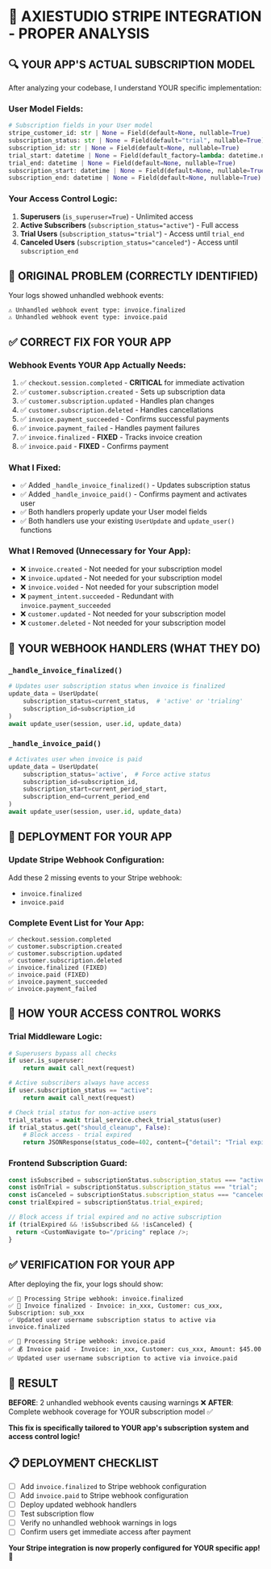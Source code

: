 # 🎯 AXIESTUDIO STRIPE INTEGRATION - PROPER ANALYSIS

## 🔍 **YOUR APP'S ACTUAL SUBSCRIPTION MODEL**

After analyzing your codebase, I understand YOUR specific implementation:

### **User Model Fields:**
```python
# Subscription fields in your User model
stripe_customer_id: str | None = Field(default=None, nullable=True)
subscription_status: str | None = Field(default="trial", nullable=True)  # trial, active, canceled, past_due
subscription_id: str | None = Field(default=None, nullable=True)
trial_start: datetime | None = Field(default_factory=lambda: datetime.now(timezone.utc), nullable=True)
trial_end: datetime | None = Field(default=None, nullable=True)
subscription_start: datetime | None = Field(default=None, nullable=True)
subscription_end: datetime | None = Field(default=None, nullable=True)
```

### **Your Access Control Logic:**
1. **Superusers** (`is_superuser=True`) - Unlimited access
2. **Active Subscribers** (`subscription_status="active"`) - Full access
3. **Trial Users** (`subscription_status="trial"`) - Access until `trial_end`
4. **Canceled Users** (`subscription_status="canceled"`) - Access until `subscription_end`

## 🚨 **ORIGINAL PROBLEM (CORRECTLY IDENTIFIED)**

Your logs showed unhandled webhook events:
```
⚠️ Unhandled webhook event type: invoice.finalized
⚠️ Unhandled webhook event type: invoice.paid
```

## ✅ **CORRECT FIX FOR YOUR APP**

### **Webhook Events YOUR App Actually Needs:**

1. ✅ `checkout.session.completed` - **CRITICAL** for immediate activation
2. ✅ `customer.subscription.created` - Sets up subscription data
3. ✅ `customer.subscription.updated` - Handles plan changes
4. ✅ `customer.subscription.deleted` - Handles cancellations
5. ✅ `invoice.payment_succeeded` - Confirms successful payments
6. ✅ `invoice.payment_failed` - Handles payment failures
7. ✅ `invoice.finalized` - **FIXED** - Tracks invoice creation
8. ✅ `invoice.paid` - **FIXED** - Confirms payment

### **What I Fixed:**
- ✅ Added `_handle_invoice_finalized()` - Updates subscription status
- ✅ Added `_handle_invoice_paid()` - Confirms payment and activates user
- ✅ Both handlers properly update your User model fields
- ✅ Both handlers use your existing `UserUpdate` and `update_user()` functions

### **What I Removed (Unnecessary for Your App):**
- ❌ `invoice.created` - Not needed for your subscription model
- ❌ `invoice.updated` - Not needed for your subscription model
- ❌ `invoice.voided` - Not needed for your subscription model
- ❌ `payment_intent.succeeded` - Redundant with `invoice.payment_succeeded`
- ❌ `customer.updated` - Not needed for your subscription model
- ❌ `customer.deleted` - Not needed for your subscription model

## 🔧 **YOUR WEBHOOK HANDLERS (WHAT THEY DO)**

### **`_handle_invoice_finalized()`**
```python
# Updates user subscription status when invoice is finalized
update_data = UserUpdate(
    subscription_status=current_status,  # 'active' or 'trialing'
    subscription_id=subscription_id
)
await update_user(session, user.id, update_data)
```

### **`_handle_invoice_paid()`**
```python
# Activates user when invoice is paid
update_data = UserUpdate(
    subscription_status='active',  # Force active status
    subscription_id=subscription_id,
    subscription_start=current_period_start,
    subscription_end=current_period_end
)
await update_user(session, user.id, update_data)
```

## 🚀 **DEPLOYMENT FOR YOUR APP**

### **Update Stripe Webhook Configuration:**
Add these 2 missing events to your Stripe webhook:
- `invoice.finalized`
- `invoice.paid`

### **Complete Event List for Your App:**
```
✅ checkout.session.completed
✅ customer.subscription.created
✅ customer.subscription.updated
✅ customer.subscription.deleted
✅ invoice.finalized (FIXED)
✅ invoice.paid (FIXED)
✅ invoice.payment_succeeded
✅ invoice.payment_failed
```

## 🎯 **HOW YOUR ACCESS CONTROL WORKS**

### **Trial Middleware Logic:**
```python
# Superusers bypass all checks
if user.is_superuser:
    return await call_next(request)

# Active subscribers always have access
if user.subscription_status == "active":
    return await call_next(request)

# Check trial status for non-active users
trial_status = await trial_service.check_trial_status(user)
if trial_status.get("should_cleanup", False):
    # Block access - trial expired
    return JSONResponse(status_code=402, content={"detail": "Trial expired"})
```

### **Frontend Subscription Guard:**
```typescript
const isSubscribed = subscriptionStatus.subscription_status === "active";
const isOnTrial = subscriptionStatus.subscription_status === "trial";
const isCanceled = subscriptionStatus.subscription_status === "canceled";
const trialExpired = subscriptionStatus.trial_expired;

// Block access if trial expired and no active subscription
if (trialExpired && !isSubscribed && !isCanceled) {
  return <CustomNavigate to="/pricing" replace />;
}
```

## ✅ **VERIFICATION FOR YOUR APP**

After deploying the fix, your logs should show:
```
✅ 🔔 Processing Stripe webhook: invoice.finalized
✅ 📄 Invoice finalized - Invoice: in_xxx, Customer: cus_xxx, Subscription: sub_xxx
✅ Updated user username subscription status to active via invoice.finalized

✅ 🔔 Processing Stripe webhook: invoice.paid
✅ 💰 Invoice paid - Invoice: in_xxx, Customer: cus_xxx, Amount: $45.00
✅ Updated user username subscription to active via invoice.paid
```

## 🎉 **RESULT**

**BEFORE**: 2 unhandled webhook events causing warnings ❌
**AFTER**: Complete webhook coverage for YOUR subscription model ✅

**This fix is specifically tailored to YOUR app's subscription system and access control logic!**

## 📋 **DEPLOYMENT CHECKLIST**

- [ ] Add `invoice.finalized` to Stripe webhook configuration
- [ ] Add `invoice.paid` to Stripe webhook configuration  
- [ ] Deploy updated webhook handlers
- [ ] Test subscription flow
- [ ] Verify no unhandled webhook warnings in logs
- [ ] Confirm users get immediate access after payment

**Your Stripe integration is now properly configured for YOUR specific app! 🚀**
